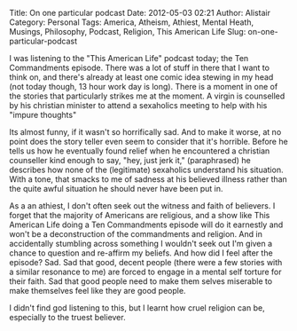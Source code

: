 Title: On one particular podcast
Date: 2012-05-03 02:21
Author: Alistair
Category: Personal
Tags: America, Atheism, Athiest, Mental Heath, Musings, Philosophy, Podcast, Religion, This American Life
Slug: on-one-particular-podcast

I was listening to the "This American Life" podcast today; the Ten
Commandments episode. There was a lot of stuff in there that I want to
think on, and there's already at least one comic idea stewing in my head
(not today though, 13 hour work day is long). There is a moment in one
of the stories that particularly strikes me at the moment. A virgin is
counselled by his christian minister to attend a sexaholics meeting to
help with his "impure thoughts"

Its almost funny, if it wasn't so horrifically sad. And to make it
worse, at no point does the story teller even seem to consider that it's
horrible. Before he tells us how he eventually found relief when he
encountered a christian counseller kind enough to say, "hey, just jerk
it," (paraphrased) he describes how none of the (legitimate) sexaholics
understand his situation. With a tone, that smacks to me of sadness at
his believed illness rather than the quite awful situation he should
never have been put in.

As a an athiest, I don't often seek out the witness and faith of
believers. I forget that the majority of Americans are religious, and a
show like This American Life doing a Ten Commandments episode will do it
earnestly and won't be a deconstruction of the commandments and
religion. And in accidentally stumbling across something I wouldn't seek
out I'm given a chance to question and re-affirm my beliefs. And how did
I feel after the episode? Sad. Sad that good, decent people (there were
a few stories with a similar resonance to me) are forced to engage in a
mental self torture for their faith. Sad that good people need to make
them selves miserable to make themselves feel like they are good people.

I didn't find god listening to this, but I learnt how cruel religion can
be, especially to the truest believer.
